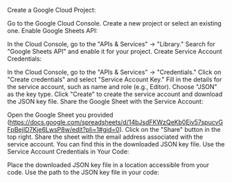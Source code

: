 Create a Google Cloud Project:

Go to the Google Cloud Console.
Create a new project or select an existing one.
Enable Google Sheets API:

In the Cloud Console, go to the "APIs & Services" -> "Library."
Search for "Google Sheets API" and enable it for your project.
Create Service Account Credentials:

In the Cloud Console, go to the "APIs & Services" -> "Credentials."
Click on "Create credentials" and select "Service Account Key."
Fill in the details for the service account, such as name and role (e.g., Editor).
Choose "JSON" as the key type.
Click "Create" to create the service account and download the JSON key file.
Share the Google Sheet with the Service Account:

Open the Google Sheet you provided (https://docs.google.com/spreadsheets/d/14bJsdFKWzQeKb0Eiv57spucvGFpBejID7Kje6LwsP8w/edit?pli=1#gid=0).
Click on the "Share" button in the top right.
Share the sheet with the email address associated with the service account. You can find this in the downloaded JSON key file.
Use the Service Account Credentials in Your Code:

Place the downloaded JSON key file in a location accessible from your code.
Use the path to the JSON key file in your code: